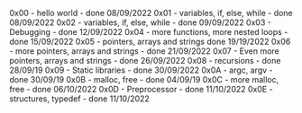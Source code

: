 0x00 - hello world - done 08/09/2022
0x01 - variables, if, else, while - done 08/09/2022
0x02 - variables, if, else, while - done 09/09/2022
0x03 - Debugging - done 12/09/2022
0x04 - more functions, more nested loops - done 15/09/2022
0x05 - pointers, arrays and strings done 19/19/2022
0x06 -  more pointers, arrays and strings - done 21/09/2022
0x07 - Even more pointers, arrays and strings - done 26/09/2022
0x08 - recursions - done 28/09/19
0x09 - Static libraries - done 30/09/2022
0x0A - argc, argv - done 30/09/19
0x0B - malloc, free - done 04/09/19
0x0C - more malloc, free - done 06/10/2022
0x0D - Preprocessor - done 11/10/2022
0x0E - structures, typedef -  done 11/10/2022
